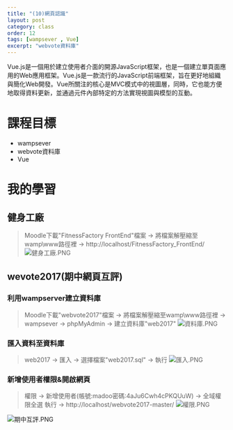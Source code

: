```yaml
---
title: "(10)網頁認識"
layout: post
category: class
order: 12
tags: [wampsever , Vue]
excerpt: "webvote資料庫"
---
```

Vue.js是一個用於建立使用者介面的開源JavaScript框架，也是一個建立單頁面應用的Web應用框架。Vue.js是一款流行的JavaScript前端框架，旨在更好地組織與簡化Web開發。Vue所關注的核心是MVC模式中的視圖層，同時，它也能方便地取得資料更新，並通過元件內部特定的方法實現視圖與模型的互動。

# 課程目標
- wampsever
- webvote資料庫
- Vue

# 我的學習

## 健身工廠
> Moodle下載"FitnessFactory FrontEnd"檔案 → 將檔案解壓縮至wamp\www路徑裡 → http://localhost/FitnessFactory_FrontEnd/
![健身工廠.PNG](https://ooo.0o0.ooo/2017/11/25/5a191bb86fe0e.png)

## wevote2017(期中網頁互評)

### 利用wampserver建立資料庫 
> Moodle下載"webvote2017"檔案 → 將檔案解壓縮至wamp\www路徑裡 → wampsever → phpMyAdmin → 建立資料庫"web2017"
![資料庫.PNG](https://ooo.0o0.ooo/2017/11/25/5a191a7717f8d.png)

### 匯入資料至資料庫
> web2017 → 匯入 → 選擇檔案"web2017.sql" → 執行
![匯入.PNG](https://ooo.0o0.ooo/2017/11/25/5a191a772c622.png)

### 新增使用者權限&開啟網頁
> 權限 → 新增使用者(帳號:madoo密碼:4aJu6Cwh4cPKQUuW) → 全域權限全選 執行 → http://localhost/webvote2017-master/
![權限.PNG](https://ooo.0o0.ooo/2017/11/25/5a191a7734c5e.png)

![期中互評.PNG](https://ooo.0o0.ooo/2017/11/25/5a191bb7ee09f.png)




[1]: https://github.com/        "GitHub"
[2]: https://pages.github.com/  "GitHub Pages"
[3]: https://jekyllrb.com/      "Jekyll"
[4]: http://markdown.tw         "Markdown文件"
[5]: http://dillinger.io/       "Dillinger"








